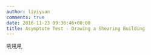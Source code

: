 ```yaml
---
author: liyiyuan
comments: true
date: 2016-11-23 09:36:46+00:00
title: Asymptote Test - Drawing a Shearing Building
---
```


吼吼吼
